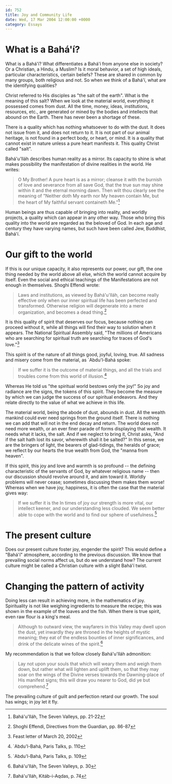 ```yaml
---
id: 752
title: Joy and Community Life
date: Wed, 17 Mar 2004 12:00:00 +0000
category: Essays
---
```


# What is a Bahá'í?

What is a Bahá'í?  What differentiates a Bahá'í from anyone else in
society?  Or a Christian, a Hindu, a Muslim?  Is it moral behavior, a
set of high ideals, particular characteristics, certain beliefs?  These
are shared in common by many groups, both religious and not.  So when we
think of a Bahá'í, what are the identifying qualities?

Christ referred to His disciples as "the salt of the earth".  What is
the meaning of this salt?  When we look at the material world,
everything it possessed comes from dust.  All the time, money, ideas,
institutions, resources, etc., are generated or mined by the bodies and
intellects that abound on the Earth.  There has never been a shortage of
these.

There is a quality which has nothing whatsoever to do with the dust.  It
does not issue from it, and does not return to it.  It is not part of
our animal heritage, is not found in a perfect body, or heart, or mind.
It is a quality that cannot exist in nature unless a pure heart
manifests it.  This quality Christ called "salt".

Bahá'u'lláh describes human reality as a mirror.  Its capacity to shine
is what makes possibility the manifestation of divine realities in the
world.  He writes:

> O My Brother! A pure heart is as a mirror; cleanse it with the burnish
> of love and severance from all save God, that the true sun may shine
> within it and the eternal morning dawn.  Then wilt thou clearly see
> the meaning of "Neither doth My earth nor My heaven contain Me, but
> the heart of My faithful servant containeth Me."[^1]

Human beings are thus capable of bringing into reality, and worldly
projects, a quality which can appear in any other way.  Those who bring
this quality into the world are regarded as the beloved of God.  In each
age and century they have varying names, but such have been called Jew,
Buddhist, Bahá'í.

# Our gift to the world

If this is our unique capacity, it also represents our power, our gift,
the one thing needed by the world above all else, which the world cannot
acquire by itself.  Even the social and ethical teachings of the
Manifestations are not enough in themselves.  Shoghi Effendi wrote:

> Laws and institutions, as viewed by Bahá'u'lláh, can become really
> effective only when our inner spiritual life has been perfected and
> transformed.  Otherwise religion will degenerate into a mere
> organization, and becomes a dead thing.[^2]

It is this quality of spirit that deserves our focus, because nothing
can proceed without it, while all things will find their way to solution
when it appears.  The National Spiritual Assembly said, "The millions of
Americans who are searching for spiritual truth are searching for traces
of God's love."[^3]

This spirit is of the nature of all things good, joyful, loving, true.
All sadness and misery come from the material, as `Abdu'l-Bahá spoke:

> If we suffer it is the outcome of material things, and all the trials
> and troubles come from this world of illusion.[^4]

Whereas He told us "the spiritual world bestows only the joy!"  So joy
and radiance are the signs, the tokens of this spirit.  They become the
measure by which we can judge the success of our spiritual endeavors.
And they relate directly to the value of what we achieve in this life.

The material world, being the abode of dust, abounds in dust.  All the
wealth mankind could ever need springs from the ground itself.  There is
nothing we can add that will not in the end decay and return.  The world
does not need more wealth, or an ever finer parade of forms displaying
that wealth.  It needs what it lacks, the salt.  And if we neglect to
bring it, Christ asks, "And if the salt hath lost its savor, wherewith
shall it be salted?"  In this sense, we are the bringers of light, the
bearers of glad-tidings, the heralds of grace; we reflect by our hearts
the true wealth from God, the "manna from heaven".

If this spirit, this joy and love and warmth is so profound -- the
defining characteristic of the servants of God, by whatever religious
name -- then our discussion should revolve around it, and aim toward it.
Worldly problems will never cease; sometimes discussing them makes them
worse!  Whereas when we have joy, happiness, it is often the case that
the material gives way:

> If we suffer it is the In times of joy our strength is more vital, our
> intellect keener, and our understanding less clouded.  We seem better
> able to cope with the world and to find our sphere of usefulness.[^5]

# The present culture

Does our present culture foster joy, engender the spirit?  This would
define a "Bahá'í" atmosphere, according to the previous discussion.  We
know that prevailing social norms affect us, but do we understand how?
The current culture might be called a Christian culture with a slight
Bahá'í twist.

# Changing the pattern of activity

Doing less can result in achieving more, in the mathematics of joy.
Spirituality is not like weighing ingredients to measure the recipe;
this was shown in the example of the loaves and the fish.  When there is
true spirit, even raw flour is a king's meal.

> Although to outward view, the wayfarers in this Valley may dwell upon
> the dust, yet inwardly they are throned in the heights of mystic
> meaning; they eat of the endless bounties of inner significances, and
> drink of the delicate wines of the spirit.[^6]

My recommendation is that we follow closely Bahá'u'lláh admonition:

> Lay not upon your souls that which will weary them and weigh them
> down, but rather what will lighten and uplift them, so that they may
> soar on the wings of the Divine verses towards the Dawning-place of
> His manifest signs; this will draw you nearer to God, did ye but
> comprehend.[^7]

The prevailing culture of guilt and perfection retard our growth.  The
soul has wings; in joy let it fly.

[^1]:  Bahá'u'lláh, The Seven Valleys, pp. 21-22

[^2]:  Shoghi Effendi, Directives from the Guardian, pp. 86-87

[^3]:  Feast letter of March 20, 2002

[^4]:  `Abdu'l-Bahá, Paris Talks, p. 110

[^5]:  `Abdu'l-Bahá, Paris Talks, p. 109

[^6]:  Bahá'u'lláh, The Seven Valleys, p. 30

[^7]:  Bahá'u'lláh, Kitáb-i-Aqdas, p. 74


